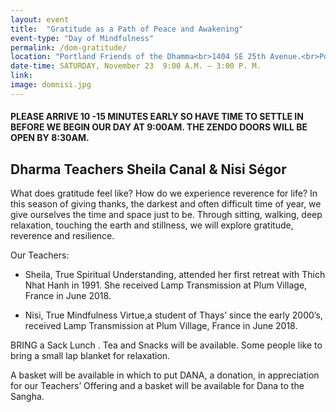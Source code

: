 ```yaml
---
layout: event
title:  "Gratitude as a Path of Peace and Awakening"
event-type: "Day of Mindfulness"
permalink: /dom-gratitude/
location: "Portland Friends of the Dhamma<br>1404 SE 25th Avenue.<br>Portland , OR"
date-time: SATURDAY, November 23  9:00 A.M. – 3:00 P. M.
link: 
image: domnisi.jpg
---
```


#### PLEASE ARRIVE 10 -15 MINUTES EARLY SO HAVE TIME TO SETTLE IN BEFORE WE BEGIN OUR DAY AT 9:00AM. THE ZENDO DOORS WILL BE OPEN BY 8:30AM.


## Dharma Teachers Sheila Canal & Nisi Ségor   


What does gratitude feel like?  How do we experience reverence for life?  In this season of giving thanks, the darkest and often difficult time of year, we give ourselves the time and space just to be. Through sitting, walking, deep relaxation, touching the earth and stillness, we will explore gratitude, reverence and resilience.


Our Teachers:

* Sheila, True Spiritual Understanding, attended her first retreat with Thich Nhat Hanh in 1991. She received Lamp Transmission at Plum Village, France in June 2018.

* Nisi, True Mindfulness Virtue,a student of Thays’ since the early 2000’s, received Lamp Transmission at Plum Village, France in June 2018.

BRING a Sack Lunch . Tea and Snacks will be available.  Some people like to bring a small lap blanket for relaxation. 

 

A basket will be available in which to put DANA, a donation, in appreciation for our Teachers’ Offering and a basket will be available for Dana to the Sangha.
